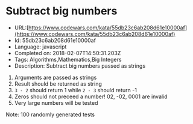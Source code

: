 # Subtract big numbers

 - URL:[https://www.codewars.com/kata/55db23c6ab208d61e10000af](https://www.codewars.com/kata/55db23c6ab208d61e10000af)
 - Id: 55db23c6ab208d61e10000af
 - Language: javascript
 - Completed on: 2018-02-07T14:50:31.203Z
 - Tags: Algorithms,Mathematics,Big Integers
 - Description:
Subtract big numbers passed as strings
<ol>
<li>Arguments are passed as strings
<li>Result should be returned as string
<li><code>3 - 2</code> should return 1 while <code>2 - 3</code> should return -1
<li>Zeros should not preceed a number! 02, -02, 0001 are invalid
<li>Very large numbers will be tested
</ol>

Note: 100 randomly generated tests
